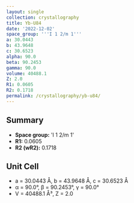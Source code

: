 ```yaml
---
layout: single
collection: crystallography
title: Yb-U84
date: '2022-12-02'
space_group: '''I 1 2/m 1'''
a: 30.0443
b: 43.9648
c: 30.6523
alpha: 90.0
beta: 90.2453
gamma: 90.0
volume: 40488.1
Z: 2.0
R1: 0.0605
R2: 0.1718
permalink: /crystallography/yb-u84/
---
```


## Summary

- **Space group:** 'I 1 2/m 1'
- **R1:** 0.0605
- **R2 (wR2):** 0.1718

## Unit Cell
- a = 30.0443 Å, b = 43.9648 Å, c = 30.6523 Å
- α = 90.0°, β = 90.2453°, γ = 90.0°
- V = 40488.1 Å³, Z = 2.0
